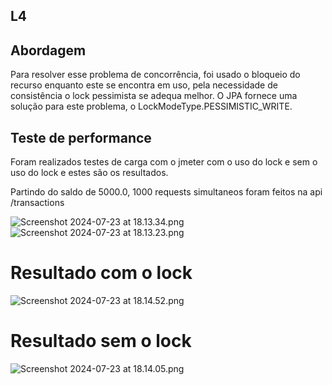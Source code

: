 ## L4

## Abordagem
Para resolver esse problema de concorrência, foi usado o bloqueio do recurso enquanto este se encontra em uso, pela 
necessidade de consistência o lock pessimista se adequa melhor.
O JPA fornece uma solução para este problema, o LockModeType.PESSIMISTIC_WRITE.

## Teste de performance
Foram realizados testes de carga com o jmeter com o uso do lock e sem o uso do lock e estes são os resultados.

Partindo do saldo de 5000.0, 1000 requests simultaneos foram feitos na api /transactions

![Screenshot 2024-07-23 at 18.13.34.png](..%2F..%2FDesktop%2FScreenshot%202024-07-23%20at%2018.13.34.png)
![Screenshot 2024-07-23 at 18.13.23.png](..%2F..%2FDesktop%2FScreenshot%202024-07-23%20at%2018.13.23.png)

# Resultado com o lock
![Screenshot 2024-07-23 at 18.14.52.png](..%2F..%2FDesktop%2FScreenshot%202024-07-23%20at%2018.14.52.png)

# Resultado sem o lock
![Screenshot 2024-07-23 at 18.14.05.png](..%2F..%2FDesktop%2FScreenshot%202024-07-23%20at%2018.14.05.png)




